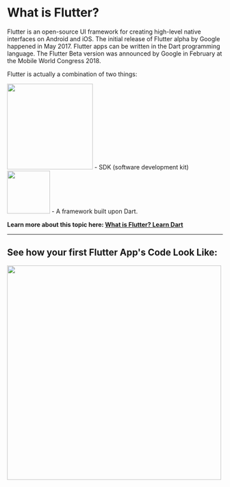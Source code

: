 # What is Flutter?

Flutter is an open-source UI framework for creating high-level native interfaces on Android and iOS. The initial release of Flutter alpha by Google happened in May 2017. Flutter apps can be written in the Dart programming language. The Flutter Beta version was announced by Google in February at the Mobile World Congress 2018.

Flutter is actually a combination of two things: 

<img src="https://miro.medium.com/max/1142/1*oheSeCGCSlmj5ueweXtyfw.png" width=200> 
- SDK (software development kit)

<img src = "https://cdn.freebiesupply.com/logos/large/2x/dart-logo-png-transparent.png" width=100> 
- A framework built upon Dart. 

<br>

**Learn more about this topic here: [What is Flutter? Learn Dart](https://piysocial.weebly.com/whatisflutter.html)**

<hr>

## See how your first Flutter App's Code Look Like:

<img src = "https://github.com/saswatsamal/LearnFlutterwithPIYSocial/blob/master/Introduction/What%20is%20Flutter/01.png" width=500>
